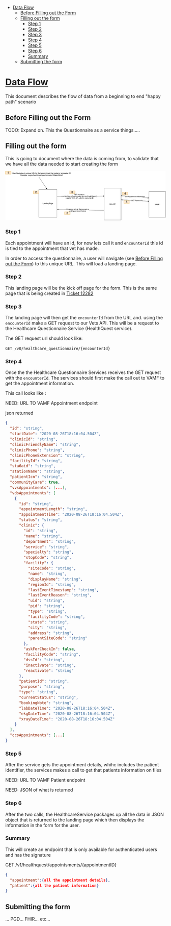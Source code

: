- [Data Flow](#data-flow)
  - [Before Filling out the Form](#before-filling-out-the-form)
  - [Filling out the form](#filling-out-the-form)
    - [Step 1](#step-1)
    - [Step 2](#step-2)
    - [Step 3](#step-3)
    - [Step 4](#step-4)
    - [Step 5](#step-5)
    - [Step 6](#step-6)
    - [Summary](#summary)
  - [Submitting the form](#submitting-the-form)


# [Data Flow](#data-flow)

This document describes the flow of data from a beginning to end "happy path" scenario

## Before Filling out the Form

TODO: Expand on. This the Questionnaire as a service things.....


## Filling out the form

This is going to document where the data is coming from, to validate that we have all the data needed to start creating the form

![Dataflow](assets/HQ%20-%20dataflow.png)

### Step 1

Each appointment will have an id, for now lets call it and `encounterId` this id is tied to the appointment that vet has made. 

In order to access the questionnaire, a user will navigate (see [Before Filling out the Form](#before-filling-out-the-form)) to this unique URL. This will load a landing page.

### Step 2

This landing page will be the kick off page for the form. This is the same page that is being created in [Ticket 12282](https://github.com/department-of-veterans-affairs/va.gov-team/issues/12282)

### Step 3 

The landing page will then get the `encounterId` from the URL and. using the `encounterId` make a GET request to our Vets API. This will be a request to the Healthcare Questionnaire Service (HealthQuest service). 

The GET request url should look like:

`GET /v0/healthcare_questionnaire/{encounterId}`

### Step 4

Once the the Healthcare Questionnaire Services receives the GET request with the `encounterId`. The services should first make the call out to VAMF to get the appointment information. 

This call looks like :  

NEED: URL TO VAMF Appointment endpoint

json returned
```json
{
  "id": "string",
  "startDate": "2020-08-26T18:16:04.504Z",
  "clinicId": "string",
  "clinicFriendlyName": "string",
  "clinicPhone": "string",
  "clinicPhoneExtension": "string",
  "facilityId": "string",
  "sta6aid": "string",
  "stationName": "string",
  "patientIcn": "string",
  "communityCare": true,
  "vvsAppointments": [...],
  "vdsAppointments": [
    {
      "id": "string",
      "appointmentLength": "string",
      "appointmentTime": "2020-08-26T18:16:04.504Z",
      "status": "string",
      "clinic": {
        "id": "string",
        "name": "string",
        "department": "string",
        "service": "string",
        "specialty": "string",
        "stopCode": "string",
        "facility": {
          "siteCode": "string",
          "name": "string",
          "displayName": "string",
          "regionId": "string",
          "lastEventTimestamp": "string",
          "lastEventReason": "string",
          "uid": "string",
          "pid": "string",
          "type": "string",
          "facilityCode": "string",
          "state": "string",
          "city": "string",
          "address": "string",
          "parentSiteCode": "string"
        },
        "askForCheckIn": false,
        "facilityCode": "string",
        "dssId": "string",
        "inactivate": "string",
        "reactivate": "string"
      },
      "patientId": "string",
      "purpose": "string",
      "type": "string",
      "currentStatus": "string",
      "bookingNote": "string",
      "labDateTime": "2020-08-26T18:16:04.504Z",
      "ekgDateTime": "2020-08-26T18:16:04.504Z",
      "xrayDateTime": "2020-08-26T18:16:04.504Z"
    }
  ],
  "ccsAppointments": [...]
}
```

### Step 5

After the service gets the appointment details, whihc includes the patient identifier, the services makes a call to get that patients information on files 

NEED: URL TO VAMF Patient endpoint

NEED: JSON of what is returned


### Step 6

After the two calls, the HealthcareService packages up all the data in JSON object that is returned to the landing page which then displays the information in the form for the user. 



### Summary

This will create an endpoint that is only available for authenticated users and has the signature 


GET /v1/healthquest/appointsments/{appointmentID} 

```json
{
  "appointment":{all the appointment details},
  "patient":{all the patient information}
}
```

## Submitting the form

... PGD... FHIR... etc... 